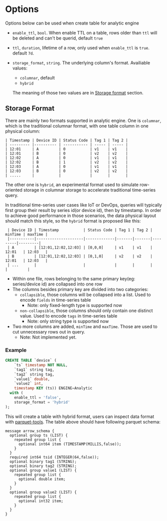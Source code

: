 # Options

Options below can be used when create table for analytic engine

- `enable_ttl`, `bool`. When enable TTL on a table, rows older than `ttl` will be deleted and can't be querid, default `true`
- `ttl`, `duration`, lifetime of a row, only used when `enable_ttl` is `true`. default `7d`.
- `storage_format`, `string`. The underlying column's format. Availiable values:

  - `columnar`, default
  - `hybrid`

  The meaning of those two values are in [Storage format](#storage-format) section.

## Storage Format

There are mainly two formats supported in analytic engine. One is `columnar`, which is the traditional columnar format, with one table column in one physical column:

```plaintext
| Timestamp | Device ID | Status Code | Tag 1 | Tag 2 |
| --------- |---------- | ----------- | ----- | ----- |
| 12:01     | A         | 0           | v1    | v1    |
| 12:01     | B         | 0           | v2    | v2    |
| 12:02     | A         | 0           | v1    | v1    |
| 12:02     | B         | 1           | v2    | v2    |
| 12:03     | A         | 0           | v1    | v1    |
| 12:03     | B         | 0           | v2    | v2    |
| .....     |           |             |       |       |
```

The other one is `hybrid`, an experimental format used to simulate row-oriented storage in columnar storage to accelerate traditional time-series query.

In traditional time-series user cases like IoT or DevOps, queries will typically first group their result by series id(or device id), then by timestamp. In order to achieve good performance in those scenarios, the data physical layout should match this style, so the `hybrid` format is proposed like this:

```plaintext
 | Device ID | Timestamp           | Status Code | Tag 1 | Tag 2 | minTime | maxTime |
 |-----------|---------------------|-------------|-------|-------|---------|---------|
 | A         | [12:01,12:02,12:03] | [0,0,0]     | v1    | v1    | 12:01   | 12:03   |
 | B         | [12:01,12:02,12:03] | [0,1,0]     | v2    | v2    | 12:01   | 12:03   |
 | ...       |                     |             |       |       |         |         |
```

- Within one file, rows belonging to the same primary key(eg: series/device id) are collapsed into one row
- The columns besides primary key are divided into two categories:
  - `collapsible`, those columns will be collapsed into a list. Used to encode `fields` in time-series table
    - Note: only fixed-length type is supported now
  - `non-collapsible`, those columns should only contain one distinct value. Used to encode `tags` in time-series table
    - Note: only string type is supported now
- Two more columns are added, `minTime` and `maxTime`. Those are used to cut unnecessary rows out in query.
  - Note: Not implemented yet.

### Example

```sql
CREATE TABLE `device` (
    `ts` timestamp NOT NULL,
    `tag1` string tag,
    `tag2` string tag,
    `value1` double,
    `value2` int,
    timestamp KEY (ts)) ENGINE=Analytic
  with (
    enable_ttl = 'false',
    storage_format = 'hybrid'
);
```

This will create a table with hybrid format, users can inspect data format with [parquet-tools](https://formulae.brew.sh/formula/parquet-tools). The table above should have following parquet schema:

```
message arrow_schema {
  optional group ts (LIST) {
    repeated group list {
      optional int64 item (TIMESTAMP(MILLIS,false));
    }
  }
  required int64 tsid (INTEGER(64,false));
  optional binary tag1 (STRING);
  optional binary tag2 (STRING);
  optional group value1 (LIST) {
    repeated group list {
      optional double item;
    }
  }
  optional group value2 (LIST) {
    repeated group list {
      optional int32 item;
    }
  }
}
```
